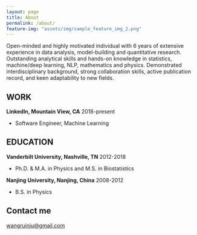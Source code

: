 ```yaml
---
layout: page
title: About
permalink: /about/
feature-img: "assets/img/sample_feature_img_2.png"
---
```


Open-minded and highly motivated individual with 6 years of extensive experience in data analysis, model-building and quantitative research. Outstanding analytical skills and hands-on knowledge in statistics, machine/deep learning, NLP, mathematics and physics. Demonstrated interdisciplinary background, strong collaboration skills, active publication record, and keen adaptability to new fields.

## WORK

**LinkedIn, Mountain View, CA** 2018-present
+ Software Engineer, Machine Learning

## EDUCATION 

**Vanderbilt University, Nashville, TN** 2012-2018     

+ Ph.D. & M.A. in Physics and M.S. in Biostatistics  

**Nanjing University, Nanjing, China** 2008-2012                                        

+ B.S. in Physics

## Contact me 

[wangruinju@gmail.com](mailto:email@domain.com)

